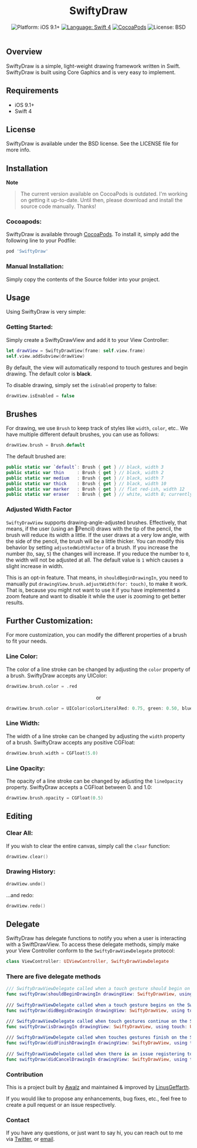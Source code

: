 <h1 align="center">SwiftyDraw</h1>

<p align="center">
    <img src="https://img.shields.io/badge/platform-iOS%209%2B-blue.svg?style=flat" alt="Platform: iOS 9.1+"/>
    <a href="https://developer.apple.com/swift"><img src="https://img.shields.io/badge/language-swift%204-4BC51D.svg?style=flat" alt="Language: Swift 4" /></a>
    <a href="https://cocoapods.org/pods/SwiftyDraw"><img src="https://img.shields.io/cocoapods/v/SwiftyDraw.svg?style=flat" alt="CocoaPods" /></a>
    <img src="http://img.shields.io/badge/license-BSD-lightgrey.svg?style=flat" alt="License: BSD" /> <br><br>
</p>


## Overview

SwiftyDraw is a simple, light-weight drawing framework written in Swift. SwiftyDraw is built using Core Gaphics and is very easy to implement.

## Requirements
* iOS 9.1+
* Swift 4

## License

SwiftyDraw is available under the BSD license. See the LICENSE file for more info.

## Installation

**Note**
> The current version available on CocoaPods is outdated. I'm working on getting it up-to-date. Until then, please download and install the source code manually. Thanks!

### Cocoapods:

SwiftyDraw is available through [CocoaPods](http://cocoapods.org). To install
it, simply add the following line to your Podfile:

```ruby
pod 'SwiftyDraw'
```

### Manual Installation:

Simply copy the contents of the Source folder into your project.

## Usage

Using SwiftyDraw is very simple:

### Getting Started:

Simply create a SwiftyDrawView and add it to your View Controller:

```swift
let drawView = SwiftyDrawView(frame: self.view.frame)
self.view.addSubview(drawView)
```
    
By default, the view will automatically respond to touch gestures and begin drawing. The default color is **black**.

To disable drawing, simply set the `isEnabled` property to false:

```swift
drawView.isEnabled = false
```

## Brushes

For drawing, we use `Brush` to keep track of styles like `width`, `color`, etc.. We have multiple different default brushes, you can use as follows:

```swift
drawView.brush = Brush.default
```

The default brushed are:

```swift
public static var `default`: Brush { get } // black, width 3
public static var thin     : Brush { get } // black, width 2
public static var medium   : Brush { get } // black, width 7
public static var thick    : Brush { get } // black, width 10
public static var marker   : Brush { get } // flat red-ish, width 12
public static var eraser   : Brush { get } // white, width 8; currently this fakes an eraser by using the canvas' background color to draw
```

### Adjusted Width Factor

`SwiftyDrawView` supports drawing-angle-adjusted brushes. Effectively, that means, if the user (using an Pencil) draws with the tip of the pencil, the brush will reduce its width a little. If the user draws at a very low angle, with the side of the pencil, the brush will be a little thicker.
You can modify this behavior by setting `adjustedWidthFactor` of a brush. If you increase the number (to, say, `5`) the changes will increase. If you reduce the number to `0`, the width will not be adjusted at all.
The default value is `1` which causes a slight increase in width.

This is an opt-in feature. That means, in `shouldBeginDrawingIn`, you need to manually put `drawingView.brush.adjustWidth(for: touch)`, to make it work.
That is, because you might not want to use it if you have implemented a zoom feature and want to disable it while the user is zooming to get better results.

## Further Customization:

For more customization, you can modify the different properties of a brush to fit your needs.

### Line Color:

The color of a line stroke can be changed by adjusting the `color` property of a brush. SwiftyDraw accepts any UIColor:

```swift
drawView.brush.color = .red
```
    
<p align="center">
  or
</p>

```swift
drawView.brush.color = UIColor(colorLiteralRed: 0.75, green: 0.50, blue: 0.88, alpha: 1.0)
```    
### Line Width:

The width of a line stroke can be changed by adjusting the `width` property of a brush. SwiftyDraw accepts any positive CGFloat:

```swift
drawView.brush.width = CGFloat(5.0)
```

### Line Opacity:

The opacity of a line stroke can be changed by adjusting the `lineOpacity` property. SwiftyDraw accepts a CGFloat between 0. and 1.0:

```swift
drawView.brush.opacity = CGFloat(0.5)
```
    
## Editing

### Clear All:

If you wish to clear the entire canvas, simply call the `clear` function:

```swift
drawView.clear()
``` 

### Drawing History:

```swift
drawView.undo()
``` 

...and redo:

```swift
drawView.redo()
``` 
    
## Delegate

SwiftyDraw has delegate functions to notify you when a user is interacting with a SwiftDrawView. To access these delegate methods, simply make your View Controller conform to the `SwiftyDrawViewDelegate` protocol:

```swift
class ViewController: UIViewController, SwiftyDrawViewDelegate
```

### There are five delegate methods

```swift
/// SwiftyDrawViewDelegate called when a touch gesture should begin on the SwiftyDrawView using given touch type
func swiftyDraw(shouldBeginDrawingIn drawingView: SwiftyDrawView, using touch: UITouch) -> Bool
    
/// SwiftyDrawViewDelegate called when a touch gesture begins on the SwiftyDrawView.
func swiftyDraw(didBeginDrawingIn drawingView: SwiftyDrawView, using touch: UITouch)

/// SwiftyDrawViewDelegate called when touch gestures continue on the SwiftyDrawView.
func swiftyDraw(isDrawingIn drawingView: SwiftyDrawView, using touch: UITouch)
    
/// SwiftyDrawViewDelegate called when touches gestures finish on the SwiftyDrawView.
func swiftyDraw(didFinishDrawingIn drawingView: SwiftyDrawView, using touch: UITouch)
    
/// SwiftyDrawViewDelegate called when there is an issue registering touch gestures on the  SwiftyDrawView.
func swiftyDraw(didCancelDrawingIn drawingView: SwiftyDrawView, using touch: UITouch)
```
 
### Contribution

This is a project built by [Awalz](https://github.com/Awalz) and maintained & improved by [LinusGeffarth](https://github.com/LinusGeffarth).

If you would like to propose any enhancements, bug fixes, etc., feel free to create a pull request or an issue respectively.

### Contact

If you have any questions, or just want to say hi, you can reach out to me via [Twitter](https://twitter.com/linusgeffarth), or [email](mailto:linus@geffarth.com).
